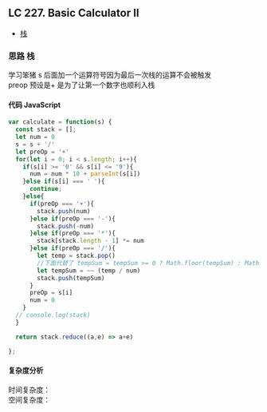 ## LC 227. Basic Calculator II

- [栈](#思路-栈)

### 思路 栈

学习笨猪
s 后面加一个运算符号因为最后一次栈的运算不会被触发  
preop 预设是+ 是为了让第一个数字也顺利入栈

#### 代码 JavaScript

```JavaScript
var calculate = function(s) {
  const stack = [];
  let num = 0
  s = s + '/'
  let preOp = '+'
  for(let i = 0; i < s.length; i++){
    if(s[i] >= '0' && s[i] <= '9'){
      num = num * 10 + parseInt(s[i])
    }else if(s[i] === ' '){
      continue;
    }else{
      if(preOp === '+'){
        stack.push(num)
      }else if(preOp === '-'){
        stack.push(-num)
      }else if(preOp === '*'){
        stack[stack.length - 1] *= num
      }else if(preOp === '/'){
        let temp = stack.pop()
        //下面代替了 tempSum = tempSum >= 0 ? Math.floor(tempSum) : Math.ceil(tempSum)
        let tempSum = ~~ (temp / num)
        stack.push(tempSum)
      }
      preOp = s[i]
      num = 0
    }
  // console.log(stack)
  }

  return stack.reduce((a,e) => a+e)

};

```

#### 复杂度分析

时间复杂度： </br>
空间复杂度：
